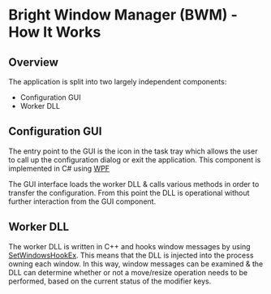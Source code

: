 Bright Window Manager (BWM) - How It Works
==========================================

Overview
--------

The application is split into two largely independent components:

  * Configuration GUI
  * Worker DLL

Configuration GUI
-----------------

The entry point to the GUI is the icon in the task tray which allows the user to call up the configuration dialog or exit the application.  This component is implemented in C# using [WPF](https://msdn.microsoft.com/en-us/library/ms754130(v=vs.110).aspx)

The GUI interface loads the worker DLL & calls various methods in order to transfer the configuration.  From this point the DLL is operational without further interaction from the GUI component.

Worker DLL
----------

The worker DLL is written in C++ and hooks window messages by using [SetWindowsHookEx](https://msdn.microsoft.com/en-us/library/windows/desktop/ms644990(v=vs.85).aspx).  This means that the DLL is injected into the process owning each window.  In this way, window messages can be examined & the DLL can determine whether or not a move/resize operation needs to be performed, based on the current status of the modifier keys.
